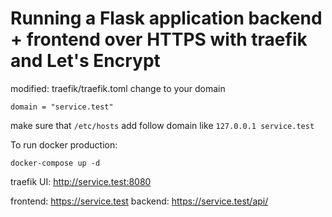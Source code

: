 # Running a Flask application backend + frontend over HTTPS with traefik and Let's Encrypt

modified: traefik/traefik.toml
change to your domain
```
domain = "service.test"
```
make sure that `/etc/hosts` add follow domain like `127.0.0.1 service.test`

To run docker production:

```
docker-compose up -d
```

traefik UI: http://service.test:8080

frontend: https://service.test
backend: https://service.test/api/


